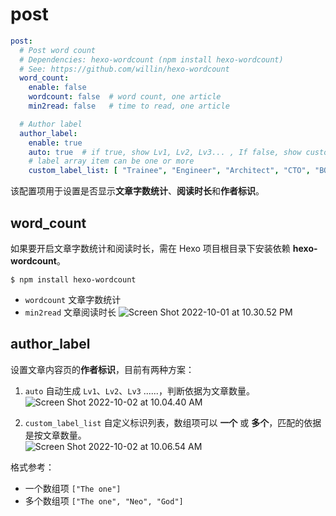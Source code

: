 # post

```yaml
post:
  # Post word count
  # Dependencies: hexo-wordcount (npm install hexo-wordcount)
  # See: https://github.com/willin/hexo-wordcount
  word_count:
    enable: false
    wordcount: false  # word count, one article
    min2read: false   # time to read, one article

  # Author label
  author_label:
    enable: true
    auto: true  # if true, show Lv1, Lv2, Lv3... , If false, show custom label
    # label array item can be one or more
    custom_label_list: [ "Trainee", "Engineer", "Architect", "CTO", "BOSS" ]
```

该配置项用于设置是否显示**文章字数统计**、**阅读时长**和**作者标识**。

## word\_count

如果要开启文章字数统计和阅读时长，需在 Hexo 项目根目录下安装依赖 **hexo-wordcount**。

```shell
$ npm install hexo-wordcount
```

- `wordcount` 文章字数统计
- `min2read` 文章阅读时长
![Screen Shot 2022-10-01 at 10.30.52 PM](https://evan.beee.top/img/Screen%20Shot%202022-10-01%20at%2010.30.52%20PM.png)

## author\_label

设置文章内容页的**作者标识**，目前有两种方案：

1. `auto` 自动生成 `Lv1`、`Lv2`、`Lv3` ......，判断依据为文章数量。
![Screen Shot 2022-10-02 at 10.04.40 AM](https://evan.beee.top/img/Screen%20Shot%202022-10-02%20at%2010.04.40%20AM.png)

1. `custom_label_list` 自定义标识列表，数组项可以 **一个** 或 **多个**，匹配的依据是按文章数量。  
![Screen Shot 2022-10-02 at 10.06.54 AM](https://evan.beee.top/img/Screen%20Shot%202022-10-02%20at%2010.06.54%20AM.png)

  格式参考：
   - 一个数组项 `["The one"]`
   - 多个数组项 `["The one", "Neo", "God"]`

